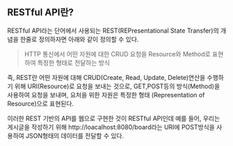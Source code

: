 ## RESTful API란?
RESTful API라는 단어에서 사용되는 REST(REPresentational State Transfer)의 개념을 한줄로 정의하자면 아래와 같이 정의할 수 있다.

> HTTP 통신에서 어떤 자원에 대한 CRUD 요청을 Resource와 Method로 표현하여 특정한 형태로 전달하는 방식

즉, REST란 어떤 자원에 대해 CRUD(Create, Read, Update, Delete)연산을 수행하기 위해 URI(Resource)로 요청을 보내는 것으로, GET,POST등의 방식(Method)을 사용하여 요청을 보내며, 요처을 위한 자원은 특정한 형태 (Representation of Resource)으로 표현된다. <br/>

이러한 REST 기반의 API를 웹으로 구현한 것이 RESTful API인데 예를 들어, 우리는 게시글을 작성하기 위해 http://loacalhost:8080/board라는 URI에 POST방식을 사용하여 JSON형태의 데이터를 전달할 수 있다.